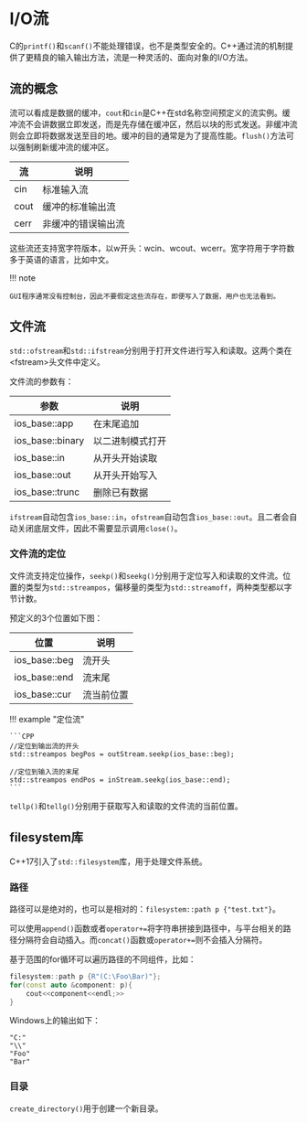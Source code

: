 # I/O流

C的`printf()`和`scanf()`不能处理错误，也不是类型安全的。C++通过流的机制提供了更精良的输入输出方法，流是一种灵活的、面向对象的I/O方法。

## 流的概念

流可以看成是数据的缓冲，`cout`和`cin`是C++在std名称空间预定义的流实例。缓冲流不会讲数据立即发送，而是先存储在缓冲区，然后以块的形式发送。非缓冲流则会立即将数据发送至目的地。缓冲的目的通常是为了提高性能。`flush()`方法可以强制刷新缓冲流的缓冲区。

| 流 | 说明 |
| --- | --- |
| cin | 标准输入流 |
| cout | 缓冲的标准输出流 |
| cerr | 非缓冲的错误输出流 |

这些流还支持宽字符版本，以w开头：wcin、wcout、wcerr。宽字符用于字符数多于英语的语言，比如中文。

!!! note

    GUI程序通常没有控制台，因此不要假定这些流存在，即便写入了数据，用户也无法看到。

## 文件流

`std::ofstream`和`std::ifstream`分别用于打开文件进行写入和读取。这两个类在<fstream\>头文件中定义。

文件流的参数有：

| 参数 | 说明 |
| --- | --- |
| ios_base::app | 在末尾追加 |
| ios_base::binary | 以二进制模式打开 |
| ios_base::in | 从开头开始读取 |
| ios_base::out | 从开头开始写入 |
| ios_base::trunc | 删除已有数据 |

`ifstream`自动包含`ios_base::in`，`ofstream`自动包含`ios_base::out`。且二者会自动关闭底层文件，因此不需要显示调用`close()`。

### 文件流的定位

文件流支持定位操作，`seekp()`和`seekg()`分别用于定位写入和读取的文件流。位置的类型为`std::streampos`，偏移量的类型为`std::streamoff`，两种类型都以字节计数。

预定义的3个位置如下图：

| 位置 | 说明 |
| --- | --- |
| ios_base::beg | 流开头 |
| ios_base::end | 流末尾 |
| ios_base::cur | 流当前位置 |

!!! example "定位流"

    ```CPP
    //定位到输出流的开头
    std::streampos begPos = outStream.seekp(ios_base::beg);

    //定位到输入流的末尾
    std::streampos endPos = inStream.seekg(ios_base::end);
    ```

`tellp()`和`tellg()`分别用于获取写入和读取的文件流的当前位置。



## filesystem库

C++17引入了`std::filesystem`库，用于处理文件系统。

### 路径

路径可以是绝对的，也可以是相对的：`filesystem::path p {"test.txt"}`。

可以使用`append()`函数或者`operator+=`将字符串拼接到路径中，与平台相关的路径分隔符会自动插入。而`concat()`函数或`operator+=`则不会插入分隔符。

基于范围的for循环可以遍历路径的不同组件，比如：

```CPP
filesystem::path p {R"(C:\Foo\Bar)"};
for(const auto &component: p){
    cout<<component<<endl;>>
}
```

Windows上的输出如下：

```
"C:"
"\\"
"Foo"
"Bar"
```

### 目录

`create_directory()`用于创建一个新目录。

